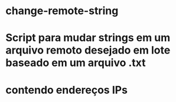 # change-remote-string

# Script para mudar strings em um arquivo remoto desejado em lote baseado em um arquivo .txt
#      contendo endereços IPs
